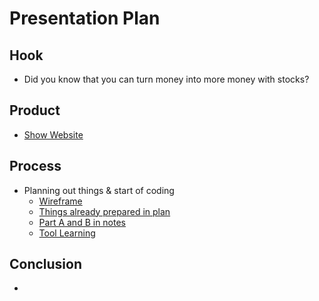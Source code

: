 # Presentation Plan

## Hook
* Did you know that you can turn money into more money with stocks?

## Product
* [Show Website](https://darrenl5941.github.io/sep10-freedom-project/)

## Process
* Planning out things & start of coding
  * [Wireframe](https://github.com/darrenl5941/sep10-freedom-project/tree/main/prep/wireframes)
  * [Things already prepared in plan](https://github.com/darrenl5941/sep10-freedom-project/blob/main/prep/plan.md)
  * [Part A and B in notes](https://docs.google.com/document/d/1cjlRyPMCCClynQqTZyBNmWltZkmHd5J-wcngivi1uck/edit?tab=t.0#bookmark=id.5mrcdf62v16f)
  * [Tool Learning]()

## Conclusion
*

<!-- EXAMPLE

## Hook
* Verbal riddle of GGD

## Product
* GIF/Demo of example/non-example

## Process
* Flowchart of plan
  * MVP: noun -> door -> yes/no
  * Beyond MVP: noun -> word relation API -> noun API -> yes/no, with counterexample
* Code snippets of:
  * MVP
  * Both APIs
  * Challenge with API keys

## Conclusion
* [URL to project]
* Takeaways
  * Less = more: the heart of the riddle was one line of code; it obviously took more to make the entire thing work, but one complicated line of regular expressions was essentially the solution to the riddle
  * Expect the unexpected: it’s important to budget time for things you don’t account for; for example, I didn’t consider the fact that I would need another entire API to detect nouns
  * Determination is key: ironically enough, I had to make my API keys private. At first, it didn’t seem like it was possible, which meant I couldn’t publish my app. But after all of that hard work, I was determined to find a solution, and I found it in config variables.
* "Presentation can’t, but a speech can"


-->
